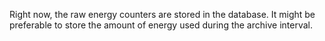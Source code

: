 Right now, the raw energy counters are stored in the database.
It might be preferable to store the amount of energy used during the archive interval.
